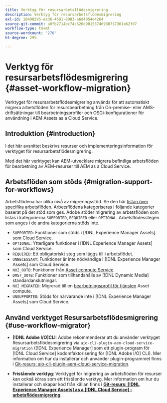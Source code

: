```yaml
---
title: Verktyg för resursarbetsflödesmigrering
description: Verktyg för resursarbetsflödesmigrering
exl-id: 18490295-ead6-4691-8983-a6d4054e4264
source-git-commit: a0fb2714bc74c620d90153746930757301e62fd7
workflow-type: tm+mt
source-wordcount: '276'
ht-degree: 29%

---
```


# Verktyg för resursarbetsflödesmigrering {#asset-workflow-migration}

Verktyget för resursarbetsflödesmigrering används för att automatiskt migrera arbetsflöden för resursbearbetning från On-premise- eller AMS-driftsättningar till bearbetningsprofiler och OSGi-konfigurationer för användning i AEM Assets as a Cloud Service.

## Introduktion {#introduction}

I det här avsnittet beskrivs resurser och implementeringsinformation för verktyget för resursarbetsflödesmigrering.

Med det här verktyget kan AEM-utvecklare migrera befintliga arbetsflöden för bearbetning av AEM-resurser till AEM as a Cloud Service.

## Arbetsflöden som stöds {#migration-support-for-workflows}

Arbetsflödena har olika nivå av migreringsstöd. Se den här [listan över specifika arbetsflöden](https://github.com/adobe/aem-cloud-migration/blob/master/src/main/resources/workflowSteps.properties). Arbetsflödena kategoriseras i följande kategorier baserat på det stöd som ges. Adobe stöder migrering av arbetsflöden som listas i kategorierna `SUPPORTED`, `REQUIRED` eller `OPTIONAL`. Arbetsflödesstegen som anges i de andra kategorierna stöds inte.

* `SUPPORTED`: Funktioner som stöds i  [!DNL Experience Manager Assets] som Cloud Service.
* `OPTIONAL`: Ytterligare funktioner i  [!DNL Experience Manager Assets] som Cloud Service.
* `REQUIRED`: Ett obligatoriskt steg som läggs till i arbetsflödet.
* `UNNECESSARY`: Funktioner är inte nödvändiga i  [!DNL Experience Manager Assets] som Cloud Service.
* `NUI_OOTB`: Funktioner från  [Asset compute Service](/help/assets/asset-microservices-configure-and-use.md).
* `DMS7_OOTB`: Funktioner som tillhandahålls av  [!DNL Dynamic Media] standardanslutningar.
* `NUI_MIGRATED`: Migrerad till en  [bearbetningsprofil för tjänsten](/help/assets/asset-microservices-configure-and-use.md) Asset compute.
* `UNSUPPORTED`: Stöds för närvarande inte i  [!DNL Experience Manager Assets] som Cloud Service.

## Använd verktyget Resursarbetsflödesmigrering {#use-workflow-migrator}

* **[!DNL Adobe I/O]CLI**: Adobe rekommenderar att du använder verktyget Resursarbetsflödesmigrering via  `aio-cli-plugin-aem-cloud-service-migration` ([!DNL Experience Manager] som ett plugin-program för  [!DNL Cloud Service] kodomfaktorisering för  [!DNL Adobe I/O] CLI). Mer information om hur du installerar och använder plugin-programmet finns i [Git-resurs: aio-cli-plugin-aem-cloud-service-migration](https://github.com/adobe/aio-cli-plugin-aem-cloud-service-migration#introduction).

* **Fristående verktyg**: Verktyget för migrering av arbetsflöden för resurser kan också köras som ett fristående verktyg. Mer information om hur du installerar och skapar kod från källan finns i **[Git-resurs: [!DNL Experience Manager Assets] as a [!DNL Cloud Service] - arbetsflödesmigrering](https://github.com/adobe/aem-cloud-migration)**.
